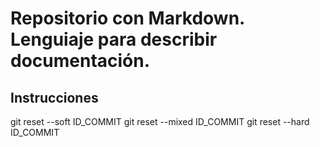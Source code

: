 # Repositorio con Markdown. Lenguiaje para describir documentación.

## Instrucciones
git reset --soft ID_COMMIT
git reset --mixed ID_COMMIT
git reset --hard ID_COMMIT